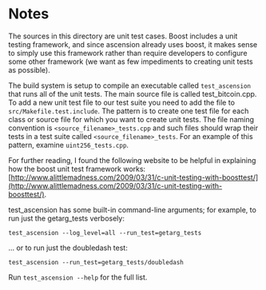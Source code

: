 # Notes
The sources in this directory are unit test cases.  Boost includes a
unit testing framework, and since ascension already uses boost, it makes
sense to simply use this framework rather than require developers to
configure some other framework (we want as few impediments to creating
unit tests as possible).

The build system is setup to compile an executable called `test_ascension`
that runs all of the unit tests.  The main source file is called
test_bitcoin.cpp. To add a new unit test file to our test suite you need 
to add the file to `src/Makefile.test.include`. The pattern is to create 
one test file for each class or source file for which you want to create 
unit tests.  The file naming convention is `<source_filename>_tests.cpp` 
and such files should wrap their tests in a test suite 
called `<source_filename>_tests`. For an example of this pattern, 
examine `uint256_tests.cpp`.

For further reading, I found the following website to be helpful in
explaining how the boost unit test framework works:
[http://www.alittlemadness.com/2009/03/31/c-unit-testing-with-boosttest/](http://www.alittlemadness.com/2009/03/31/c-unit-testing-with-boosttest/).

test_ascension has some built-in command-line arguments; for
example, to run just the getarg_tests verbosely:

    test_ascension --log_level=all --run_test=getarg_tests

... or to run just the doubledash test:

    test_ascension --run_test=getarg_tests/doubledash

Run `test_ascension --help` for the full list.

